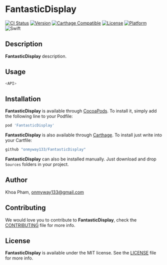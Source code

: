 # FantasticDisplay

[![CI Status](https://img.shields.io/circleci/project/github/onmyway133/FantasticDisplay.svg)](https://circleci.com/gh/onmyway133/FantasticDisplay)
[![Version](https://img.shields.io/cocoapods/v/FantasticDisplay.svg?style=flat)](http://cocoadocs.org/docsets/FantasticDisplay)
[![Carthage Compatible](https://img.shields.io/badge/Carthage-compatible-4BC51D.svg?style=flat)](https://github.com/Carthage/Carthage)
[![License](https://img.shields.io/cocoapods/l/FantasticDisplay.svg?style=flat)](http://cocoadocs.org/docsets/FantasticDisplay)
[![Platform](https://img.shields.io/cocoapods/p/FantasticDisplay.svg?style=flat)](http://cocoadocs.org/docsets/FantasticDisplay)
![Swift](https://img.shields.io/badge/%20in-swift%204.0-orange.svg)

## Description

**FantasticDisplay** description.

## Usage

```swift
<API>
```

## Installation

**FantasticDisplay** is available through [CocoaPods](http://cocoapods.org). To install
it, simply add the following line to your Podfile:

```ruby
pod 'FantasticDisplay'
```

**FantasticDisplay** is also available through [Carthage](https://github.com/Carthage/Carthage).
To install just write into your Cartfile:

```ruby
github "onmyway133/FantasticDisplay"
```

**FantasticDisplay** can also be installed manually. Just download and drop `Sources` folders in your project.

## Author

Khoa Pham, onmyway133@gmail.com

## Contributing

We would love you to contribute to **FantasticDisplay**, check the [CONTRIBUTING](https://github.com/onmyway133/FantasticDisplay/blob/master/CONTRIBUTING.md) file for more info.

## License

**FantasticDisplay** is available under the MIT license. See the [LICENSE](https://github.com/onmyway133/FantasticDisplay/blob/master/LICENSE.md) file for more info.
